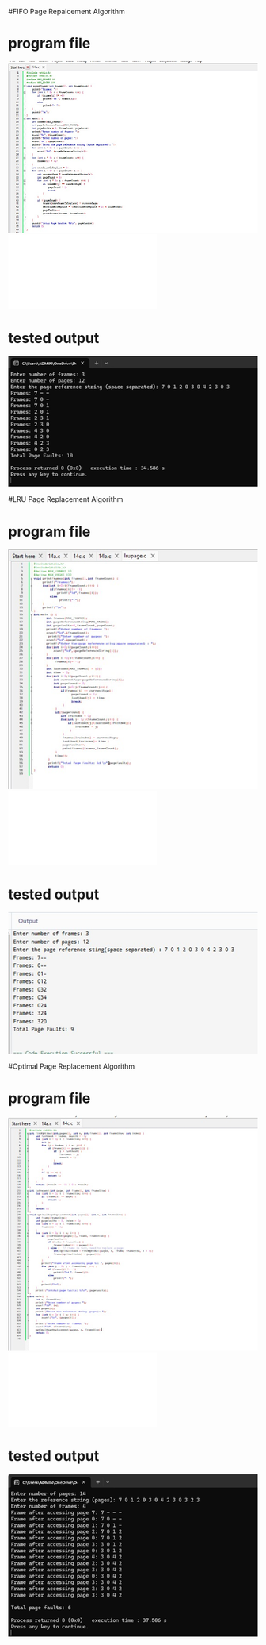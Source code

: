 #FIFO Page Repalcement Algorithm
# program file
![program file](FifoPage_code.jpeg)
![program file](FifoPageFile.c)

# tested output
![tested output](FifoPage_EO.jpeg)

#LRU Page Replacement Algorithm
# program file
![program file](LruPage_code.jpeg)
![program file](LruPageFile.c)

# tested output
![tested output](LruPage_EO.jpeg)

#Optimal Page Replacement Algorithm
# program file
![program file](OptimalPage_code.jpeg)
![program file](OptimalPageFile.c)


# tested output
![tested output](OptimalPage_EO.jpeg)
